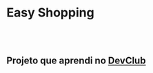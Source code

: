 <h1>Easy Shopping</h1>
<br>
<br>
<h2>Projeto que aprendi no <a href="https://rodolfomori.com.br/devclub">DevClub</a></h2>
